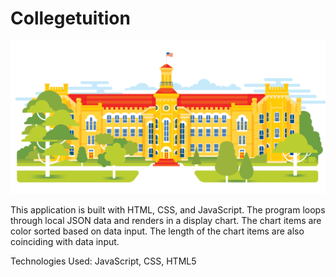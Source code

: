 # Collegetuition

![College Tuition University Image](/images/univ.png)

This application is built with HTML, CSS, and JavaScript. The program loops through local JSON data and renders in a display chart. The chart items are color sorted based on data input. The length of the chart items are also coinciding with data input. 

Technologies Used: JavaScript, CSS, HTML5
